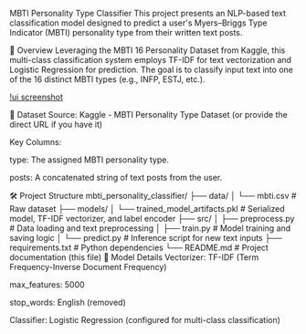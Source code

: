 MBTI Personality Type Classifier
This project presents an NLP-based text classification model designed to predict a user's Myers–Briggs Type Indicator (MBTI) personality type from their written text posts.

📌 Overview
Leveraging the MBTI 16 Personality Dataset from Kaggle, this multi-class classification system employs TF-IDF for text vectorization and Logistic Regression for prediction. The goal is to classify input text into one of the 16 distinct MBTI types (e.g., INFP, ESTJ, etc.).


[!ui screenshot](assets/Screenshot_7-7-2025_21646_localhost.jpeg)


🧾 Dataset
Source: Kaggle - MBTI Personality Type Dataset (or provide the direct URL if you have it)

Key Columns:

type: The assigned MBTI personality type.

posts: A concatenated string of text posts from the user.

🛠️ Project Structure
mbti_personality_classifier/
├── data/
│   └── mbti.csv                   # Raw dataset
├── models/
│   └── trained_model_artifacts.pkl # Serialized model, TF-IDF vectorizer, and label encoder
├── src/
│   ├── preprocess.py              # Data loading and text preprocessing
│   ├── train.py                   # Model training and saving logic
│   └── predict.py                 # Inference script for new text inputs
├── requirements.txt               # Python dependencies
└── README.md                      # Project documentation (this file)
🧪 Model Details
Vectorizer: TF-IDF (Term Frequency-Inverse Document Frequency)

max_features: 5000

stop_words: English (removed)

Classifier: Logistic Regression (configured for multi-class classification)

